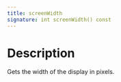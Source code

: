 ```yaml
---
title: screenWidth
signature: int screenWidth() const
---
```


# Description
Gets the width of the display in pixels. 
